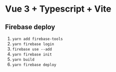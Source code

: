 # Vue 3 + Typescript + Vite

## Firebase deploy

1. `yarn add firebase-tools`
2. `yarn firebase login`
3. `firebase use --add`
4. `yarn firebase init`
5. `yarn build`
6. `yarn firebase deploy`
